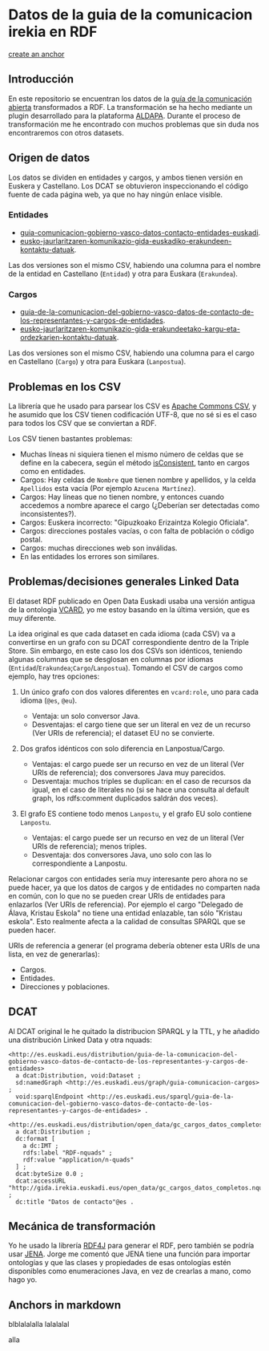 Datos de la guia de la comunicacion irekia en RDF
=================================================

[create an anchor](#anchors-in-markdown)

## Introducción

En este repositorio se encuentran los datos de la [guía de la comunicación abierta](http://gida.irekia.euskadi.eus/) transformados a RDF. La transformación se ha hecho mediante un plugin desarrollado para la plataforma [ALDAPA](https://github.com/mikel-egana-aranguren/ALDAPA/tree/feature-rml.io/plugins/src/main/java/es/eurohelp/lod/aldapa/impl/transformation/guiacomunicacion). Durante el proceso de transformación me he encontrado con muchos problemas que sin duda nos encontraremos con otros datasets.

## Origen de datos

Los datos se dividen en entidades y cargos, y ambos tienen versión en Euskera y Castellano. Los DCAT se obtuvieron inspeccionando el código fuente de cada página web, ya que no hay ningún enlace visible.

### Entidades 

* [guia-comunicacion-gobierno-vasco-datos-contacto-entidades-euskadi](http://opendata.euskadi.eus/catalogo/-/guia-comunicacion-gobierno-vasco-datos-contacto-entidades-euskadi/).
* [eusko-jaurlaritzaren-komunikazio-gida-euskadiko-erakundeen-kontaktu-datuak](http://opendata.euskadi.eus/katalogoa/-/eusko-jaurlaritzaren-komunikazio-gida-euskadiko-erakundeen-kontaktu-datuak/).

Las dos versiones son el mismo CSV, habiendo una columna para el nombre de la entidad en Castellano (`Entidad`) y otra para Euskara (`Erakundea`).

### Cargos

* [guia-de-la-comunicacion-del-gobierno-vasco-datos-de-contacto-de-los-representantes-y-cargos-de-entidades](http://opendata.euskadi.eus/catalogo/-/guia-de-la-comunicacion-del-gobierno-vasco-datos-de-contacto-de-los-representantes-y-cargos-de-entidades/).
* [eusko-jaurlaritzaren-komunikazio-gida-erakundeetako-kargu-eta-ordezkarien-kontaktu-datuak](http://opendata.euskadi.eus/katalogoa/-/eusko-jaurlaritzaren-komunikazio-gida-erakundeetako-kargu-eta-ordezkarien-kontaktu-datuak/).

Las dos versiones son el mismo CSV, habiendo una columna para el cargo en Castellano (`Cargo`) y otra para Euskara (`Lanpostua`).

## Problemas en los CSV

La librería que he usado para parsear los CSV es [Apache Commons CSV](https://commons.apache.org/proper/commons-csv/), y he asumido que los CSV tienen codificación UTF-8, que no sé si es el caso para todos los CSV que se conviertan a RDF.

Los CSV tienen bastantes problemas:

* Muchas líneas ni siquiera tienen el mismo número de celdas que se define en la cabecera, según el método [isConsistent](https://commons.apache.org/proper/commons-csv/apidocs/org/apache/commons/csv/CSVRecord.html#isConsistent--), tanto en cargos como en entidades. 
* Cargos: Hay celdas de `Nombre` que tienen nombre y apellidos, y la celda `Apellidos` esta vacía (Por ejemplo `Azucena Martínez`).
* Cargos: Hay líneas que no tienen nombre, y entonces cuando accedemos a nombre aparece el cargo (¿Deberían ser detectadas como inconsistentes?).
* Cargos: Euskera incorrecto: "Gipuzkoako Erizaintza Kolegio Oficiala".
* Cargos: direcciones postales vacías, o con falta de población o código postal.
* Cargos: muchas direcciones web son inválidas.
* En las entidades los errores son similares.

## Problemas/decisiones generales Linked Data

El dataset RDF publicado en Open Data Euskadi usaba una versión antigua de la ontologia [VCARD](https://www.w3.org/TR/vcard-rdf/), yo me estoy basando en la última versión, que es muy diferente. 

La idea original es que cada dataset en cada idioma (cada CSV) va a convertirse en un grafo con su DCAT correspondiente dentro de la Triple Store. Sin embargo, en este caso los dos CSVs son idénticos, teniendo algunas columnas que se desglosan en columnas por idiomas (`Entidad`/`Erakundea`;`Cargo`/`Lanpostua`). Tomando el CSV de cargos como ejemplo, hay tres opciones:

1. Un único grafo con dos valores diferentes en `vcard:role`, uno para cada idioma (`@es`, `@eu`). 
	* Ventaja: un solo conversor Java. 
	* Desventajas: el cargo tiene que ser un literal en vez de un recurso (Ver URIs de referencia); el dataset EU no se convierte.

2. Dos grafos idénticos con solo diferencia en Lanpostua/Cargo. 
	* Ventajas: el cargo puede ser un recurso en vez de un literal (Ver URIs de referencia); dos conversores Java muy parecidos. 
	* Desventaja: muchos triples se duplican: en el caso de recursos da igual, en el caso de literales no (si se hace una consulta al default graph, los rdfs:comment duplicados saldrán dos veces).
3. El grafo ES contiene todo menos `Lanpostu`, y el grafo EU solo contiene `Lanpostu`. 
	* Ventajas: el cargo puede ser un recurso en vez de un literal (Ver URIs de referencia); menos triples. 
	* Desventaja: dos conversores Java, uno solo con las lo correspondiente a Lanpostu.


Relacionar cargos con entidades sería muy interesante pero ahora no se puede hacer, ya que los datos de cargos y de entidades no comparten nada en común, con lo que no se pueden crear URIs de entidades para enlazarlos (Ver URIs de referencia). Por ejemplo el cargo "Delegado de Álava, Kristau Eskola" no tiene una entidad enlazable, tan sólo "Kristau eskola". Esto realmente afecta a la calidad de consultas SPARQL que se pueden hacer. 

URIs de referencia a generar (el programa debería obtener esta URIs de una lista, en vez de generarlas):
* Cargos.
* Entidades.
* Direcciones y poblaciones.

## DCAT

Al DCAT original le he quitado la distribucion SPARQL y la TTL, y he añadido una distribución Linked Data y otra nquads:

```
<http://es.euskadi.eus/distribution/guia-de-la-comunicacion-del-gobierno-vasco-datos-de-contacto-de-los-representantes-y-cargos-de-entidades>
  a dcat:Distribution, void:Dataset ;
  sd:namedGraph <http://es.euskadi.eus/graph/guia-comunicacion-cargos> ;
  void:sparqlEndpoint <http://es.euskadi.eus/sparql/guia-de-la-comunicacion-del-gobierno-vasco-datos-de-contacto-de-los-representantes-y-cargos-de-entidades> .

<http://es.euskadi.eus/distribution/open_data/gc_cargos_datos_completos.nquads>
  a dcat:Distribution ;
  dc:format [
    a dc:IMT ;
    rdfs:label "RDF-nquads" ;
    rdf:value "application/n-quads"
  ] ;
  dcat:byteSize 0.0 ;
  dcat:accessURL "http://gida.irekia.euskadi.eus/open_data/gc_cargos_datos_completos.nquads"^^xsd:anyURI ;
  dc:title "Datos de contacto"@es .
  ```

## Mecánica de transformación

Yo he usado la librería [RDF4J](http://rdf4j.org/) para generar el RDF, pero también se podría usar [JENA](http://jena.apache.org/). Jorge me comentó que JENA tiene una función para importar ontologías y que las clases y propiedades de esas ontologías estén disponibles como enumeraciones Java, en vez de crearlas a mano, como hago yo. 




## Anchors in markdown

blblalalalla
lalalalal


alla